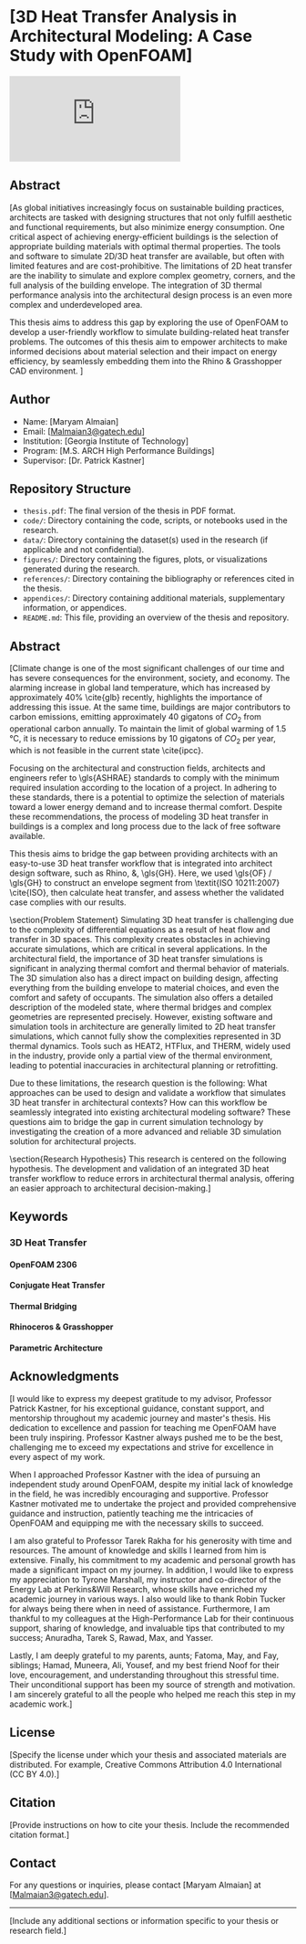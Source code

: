 # [3D Heat Transfer Analysis in Architectural Modeling: A Case Study with OpenFOAM]

![Thesis Cover Image.](https://github.com/kastnerp/MT-3D-Heat-Transfer-Analysis-in-Architectural-Modeling/blob/main/Figures/newvalleg.pdf)

## Abstract

[As global initiatives increasingly focus on sustainable building practices, architects are tasked with designing structures that not only fulfill aesthetic and functional requirements, but also minimize energy consumption. One critical aspect of achieving energy-efficient buildings is the selection of appropriate building materials with optimal thermal properties. 
The tools and software to simulate 2D/3D heat transfer are available, but often with limited features and are cost-prohibitive. The limitations of 2D heat transfer are the inability to simulate and explore complex geometry, corners, and the full analysis of the building envelope.
The integration of 3D thermal performance analysis into the architectural design process is an even more complex and underdeveloped area. 


This thesis aims to address this gap by exploring the use of OpenFOAM to develop a user-friendly workflow to simulate building-related heat transfer problems.
The outcomes of this thesis aim to empower architects to make informed decisions about material selection and their impact on energy efficiency, by seamlessly embedding them into the Rhino \& Grasshopper CAD environment. ]

## Author

- Name: [Maryam Almaian]
- Email: [Malmaian3@gatech.edu]
- Institution: [Georgia Institute of Technology]
- Program: [M.S. ARCH High Performance Buildings]
- Supervisor: [Dr. Patrick Kastner]

## Repository Structure

- `thesis.pdf`: The final version of the thesis in PDF format.
- `code/`: Directory containing the code, scripts, or notebooks used in the research.
- `data/`: Directory containing the dataset(s) used in the research (if applicable and not confidential).
- `figures/`: Directory containing the figures, plots, or visualizations generated during the research.
- `references/`: Directory containing the bibliography or references cited in the thesis.
- `appendices/`: Directory containing additional materials, supplementary information, or appendices.
- `README.md`: This file, providing an overview of the thesis and repository.

## Abstract

[Climate change is one of the most significant challenges of our time and has severe consequences for the environment, society, and economy. The alarming increase in global land temperature, which has increased by approximately 40\% \cite{glb} recently, highlights the importance of addressing this issue. At the same time, buildings are major contributors to carbon emissions, emitting approximately 40 gigatons of $CO_2$ from operational carbon annually. To maintain the limit of global warming of 1.5 °C, it is necessary to reduce emissions by 10 gigatons of $CO_2$ per year, which is not feasible in the current state \cite{ipcc}.



Focusing on the architectural and construction fields, architects and engineers refer to \gls{ASHRAE} standards to comply with the minimum required insulation according to the location of a project. 
In adhering to these standards, there is a potential to optimize the selection of materials toward a lower energy demand and to increase thermal comfort. Despite these recommendations, the process of modeling 3D heat transfer in buildings is a complex and long process due to the lack of free software available. 

This thesis aims to bridge the gap between providing architects with an easy-to-use 3D heat transfer workflow that is integrated into architect design software, such as Rhino\, \&\, \gls{GH}. Here, we used \gls{OF} / \gls{GH} to construct an envelope segment from \textit{ISO 10211:2007}
\cite{ISO}, then calculate heat transfer, and assess whether the validated case complies with our results. 



\section{Problem Statement}
Simulating 3D heat transfer is challenging due to the complexity of differential equations as a result of heat flow and transfer in 3D spaces. 
This complexity creates obstacles in achieving accurate simulations, which are critical in several applications. In the architectural field, the importance of 3D heat transfer simulations is significant in analyzing thermal comfort and thermal behavior of materials. The 3D simulation also has a direct impact on building design, affecting everything from the building envelope to material choices, and even the comfort and safety of occupants. The simulation also offers a detailed description of the modeled state, where thermal bridges and complex geometries are represented precisely.
However, existing software and simulation tools in architecture are generally limited to 2D heat transfer simulations, which cannot fully show the complexities represented in 3D thermal dynamics. Tools such as HEAT2, HTFlux, and THERM, widely used in the industry, provide only a partial view of the thermal environment, leading to potential inaccuracies in architectural planning or retrofitting.

Due to these limitations, the research question is the following: What approaches can be used to design and validate a workflow that simulates 3D heat transfer in architectural contexts? How can this workflow be seamlessly integrated into existing architectural modeling software? These questions aim to bridge the gap in current simulation technology by investigating the creation of a more advanced and reliable 3D simulation solution for architectural projects.

\section{Research Hypothesis}
This research is centered on the following hypothesis.
The development and validation of an integrated 3D heat transfer workflow to reduce errors in architectural thermal analysis, offering an easier approach to architectural decision-making.]

## Keywords

### 3D Heat Transfer 
#### OpenFOAM 2306
#### Conjugate Heat Transfer 
#### Thermal Bridging 
#### Rhinoceros & Grasshopper   
#### Parametric Architecture

## Acknowledgments

[I would like to express my deepest gratitude to my advisor, Professor Patrick Kastner, for his exceptional guidance, constant support, and mentorship throughout my academic journey and master's thesis. His dedication to excellence and passion for teaching me OpenFOAM have been truly inspiring. Professor Kastner always pushed me to be the best, challenging me to exceed my expectations and strive for excellence in every aspect of my work. 

When I approached Professor Kastner with the idea of pursuing an independent study around OpenFOAM, despite my initial lack of knowledge in the field, he was incredibly encouraging and supportive. Professor Kastner motivated me to undertake the project and provided comprehensive guidance and instruction, patiently teaching me the intricacies of OpenFOAM and equipping me with the necessary skills to succeed.

I am also grateful to Professor Tarek Rakha for his generosity with time and resources. The amount of knowledge and skills I learned from him is extensive. Finally, his commitment to my academic and personal growth has made a significant impact on my journey. In addition, I would like to express my appreciation to Tyrone Marshall, my instructor and co-director of the Energy Lab at Perkins\&Will Research, whose skills have enriched my academic journey in various ways. I also would like to thank Robin Tucker for always being there when in need of assistance. Furthermore, I am thankful to my colleagues at the High-Performance Lab for their continuous support, sharing of knowledge, and invaluable tips that contributed to my success; Anuradha, Tarek S, Rawad, Max, and Yasser.

Lastly, I am deeply grateful to my parents, aunts; Fatoma, May, and Fay, siblings; Hamad, Muneera, Ali, Yousef, and my best friend Noof for their love, encouragement, and understanding throughout this stressful time. Their unconditional support has been my source of strength and motivation.
I am sincerely grateful to all the people who helped me reach this step in my academic work.]

## License

[Specify the license under which your thesis and associated materials are distributed. For example, Creative Commons Attribution 4.0 International (CC BY 4.0).]

## Citation

[Provide instructions on how to cite your thesis. Include the recommended citation format.]

## Contact

For any questions or inquiries, please contact [Maryam Almaian] at [Malmaian3@gatech.edu].

---

[Include any additional sections or information specific to your thesis or research field.]
